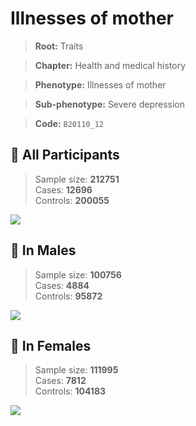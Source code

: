 # Illnesses of mother
> **Root:** Traits  

> **Chapter:** Health and medical history  

> **Phenotype:** Illnesses of mother  

> **Sub-phenotype:** Severe depression  

> **Code:** `B20110_12`

## 🧪 All Participants  
> Sample size: **212751**  
> Cases: **12696**  
> Controls: **200055**
<img src="/Traits/Figures/ALL/B20110_12.png"/>
<CsvTable src="/public/Traits/Data/ALL/LG_B20110_12.csv" label="🔍 View full results" />

## 👨 In Males  
> Sample size: **100756**  
> Cases: **4884**  
> Controls: **95872**
<img src="/Traits/Figures/Male/B20110_12.png"/>
<CsvTable src="/public/Traits/Data/Male/LG_B20110_12.csv" label="🔍 View full results" />

## 👩 In Females  
> Sample size: **111995**  
> Cases: **7812**  
> Controls: **104183**
<img src="/Traits/Figures/Female/B20110_12.png"/>
<CsvTable src="/public/Traits/Data/Female/LG_B20110_12.csv" label="🔍 View full results" />
